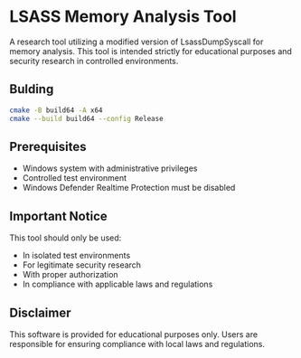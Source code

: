 # LSASS Memory Analysis Tool

A research tool utilizing a modified version of LsassDumpSyscall for memory analysis. This tool is intended strictly for educational purposes and security research in controlled environments.

## Bulding
```bash
cmake -B build64 -A x64
cmake --build build64 --config Release
```

## Prerequisites

- Windows system with administrative privileges
- Controlled test environment
- Windows Defender Realtime Protection must be disabled

## Important Notice

This tool should only be used:
- In isolated test environments
- For legitimate security research
- With proper authorization
- In compliance with applicable laws and regulations

## Disclaimer

This software is provided for educational purposes only. Users are responsible for ensuring compliance with local laws and regulations.

